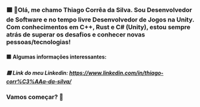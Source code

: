 ### 🟩 🎯Olá, me chamo Thiago Corrêa da Silva. Sou Desenvolvedor de Software e no tempo livre Desenvolvedor de Jogos na Unity. Com conhecimentos em C++, Rust e C# (Unity), estou sempre atrás de superar os desafios e conhecer novas pessoas/tecnologias!

#### 🟩 Algumas informações interessantes:
##### 🟩 Link do meu Linkedin: https://www.linkedin.com/in/thiago-corr%C3%AAa-da-silva/

### Vamos começar? 👋
